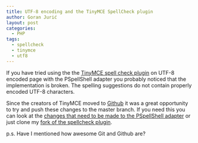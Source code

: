 ```yaml
---
title: UTF-8 encoding and the TinyMCE SpellCheck plugin
author: Goran Jurić
layout: post
categories:
  - PHP
tags:
  - spellcheck
  - tinymce
  - utf8
---
```

If you have tried using the the [TinyMCE spell check plugin][1] on UTF-8 encoded page with the PSpellShell adapter you probably noticed that the implementation is broken. The spelling suggestions do not contain properly encoded UTF-8 characters.

Since the creators of TinyMCE moved to [Github][2] it was a great opportunity to try and push these changes to the master branch. If you need this you can look at the [changes that need to be made to the PSpellShell adapter][3] or just clone my [fork of the spellcheck plugin][4].

p.s. Have I mentioned how awesome Git and Github are?

 [1]: http://wiki.moxiecode.com/index.php/TinyMCE:Plugins/spellchecker
 [2]: http://github.com/
 [3]: http://github.com/gjuric/tinymce_spellchecker_php/commit/5d8430ccb116ae83218a48c0dc36088ecc250596
 [4]: http://github.com/gjuric/tinymce_spellchecker_php
